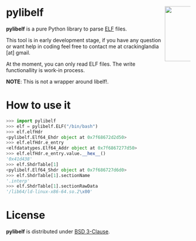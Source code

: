 pylibelf <img src="http://goo.gl/nk11pi" align="right" height="150" style="max-width: 70px">
========

**pylibelf** is a pure Python library to parse [ELF](http://es.wikipedia.org/wiki/Executable_and_Linkable_Format) files.

This tool is in early development stage, if you have any question or
want help in coding feel free to contact me at crackinglandia [at] gmail.

At the moment, you can only read ELF files. The write functionallity is work-in process.

**NOTE**: This is not a wrapper around libelf!.

How to use it
========

```python
>>> import pylibelf
>>> elf = pylibelf.ELF("/bin/bash")
>>> elf.elfHdr
<pylibelf.Elf64_Ehdr object at 0x7f68672d2d50>
>>> elf.elfHdr.e_entry
<elfdatatypes.Elf64_Addr object at 0x7f6867277d50>
>>> elf.elfHdr.e_entry.value.__hex__()
'0x41d438'
>>> elf.ShdrTable[1]
<pylibelf.Elf64_Shdr object at 0x7f686727d6d0>
>>> elf.ShdrTable[1].sectionName
'.interp'
>>> elf.ShdrTable[1].sectionRawData
'/lib64/ld-linux-x86-64.so.2\x00'
```

License
========

**pylibelf** is distributed under [BSD 3-Clause](http://opensource.org/licenses/BSD-3-Clause).

